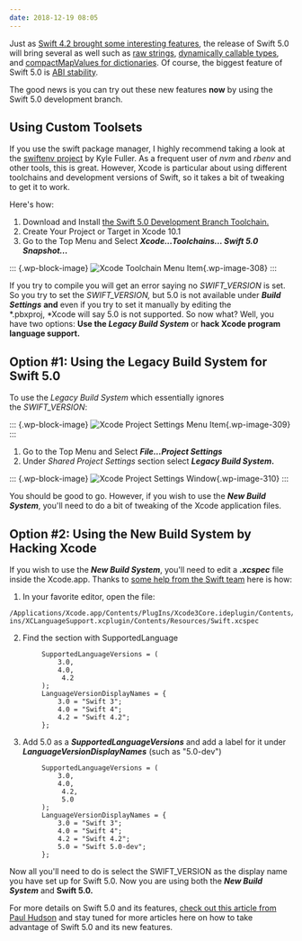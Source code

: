 ```yaml
---
date: 2018-12-19 08:05
---
```

Just as [Swift 4.2 brought some interesting
features](https://learningswift.brightdigit.com/swift-4-2-random-changes-wwdc-2018/),
the release of Swift 5.0 will bring several as well such as [raw
strings](https://github.com/apple/swift-evolution/blob/master/proposals/0200-raw-string-escaping.md),
[dynamically callable
types](https://github.com/apple/swift-evolution/blob/master/proposals/0216-dynamic-callable.md),
and [compactMapValues for
dictionaries](https://github.com/apple/swift-evolution/blob/master/proposals/0218-introduce-compact-map-values.md).
Of course, the biggest feature of Swift 5.0 is [ABI
stability](https://swift.org/abi-stability/).

The good news is you can try out these new features **now** by using the
Swift 5.0 development branch.

## Using Custom Toolsets

If you use the swift package manager, I highly recommend taking a look
at the [swiftenv project](https://github.com/kylef/swiftenv/) by Kyle
Fuller. As a frequent user of *nvm* and *rbenv* and other tools, this is
great. However, Xcode is particular about using different toolchains and
development versions of Swift, so it takes a bit of tweaking to get it
to work.

Here\'s how:

1.  Download and Install [the Swift 5.0 Development Branch
    Toolchain.](https://swift.org/download/#snapshots)
2.  Create Your Project or Target in Xcode 10.1
3.  Go to the Top Menu and Select ***Xcode\...Toolchains\... Swift 5.0
    Snapshot\...***

::: {.wp-block-image}
![Xcode Toolchain Menu
Item](https://learningswift.brightdigit.com/wp-content/uploads/sites/2/2018/12/Xcode-Toolchain-Menu.png){.wp-image-308}
:::

If you try to compile you will get an error saying no *SWIFT_VERSION* is
set. So you try to set the *SWIFT_VERSION,* but 5.0 is not available
under ***Build Settings*** **and** even if you try to set it manually by
editing the *.pbxproj, *Xcode will say 5.0 is not supported. So now
what? Well, you have two options: **Use the *Legacy Build System*** or
**hack Xcode program language support.**

## Option \#1: Using the Legacy Build System for Swift 5.0

To use the *Legacy Build System* which essentially ignores
the *SWIFT_VERSION*:

::: {.wp-block-image}
![Xcode Project Settings Menu
Item](https://learningswift.brightdigit.com/wp-content/uploads/sites/2/2018/12/Xcode-ProjectSettings-Menu-e1545173707171.png){.wp-image-309}
:::

1.  Go to the Top Menu and Select ***File\...Project Settings***
2.  Under *Shared* *Project Settings* section select ***Legacy Build
    System*.** 

::: {.wp-block-image}
![Xcode Project Settings
Window](https://learningswift.brightdigit.com/wp-content/uploads/sites/2/2018/12/Xcode-ProjectSettings-Window-e1545173841972.png){.wp-image-310}
:::

You should be good to go. However, if you wish to use the ***New Build
System***, you\'ll need to do a bit of tweaking of the Xcode application
files.

## Option \#2: Using the New Build System by Hacking Xcode

If you wish to use the ***New Build System***, you\'ll need to edit a
***.xcspec*** file inside the Xcode.app. Thanks to [some help from the
Swift
team](https://forums.swift.org/t/how-to-set-swift-version-5-for-recent-dev-snapshots-in-xcode-build-settings/18692/20)
here is how:

1.  In your favorite editor, open the file: 

``` {.wp-block-code}
/Applications/Xcode.app/Contents/PlugIns/Xcode3Core.ideplugin/Contents/SharedSupport/Developer/Library/Xcode/Plug-ins/XCLanguageSupport.xcplugin/Contents/Resources/Swift.xcspec
```

2.  Find the section with SupportedLanguage

``` {.wp-block-code}
        SupportedLanguageVersions = (  
            3.0,             
            4.0,
             4.2      
        );         
        LanguageVersionDisplayNames = {             
            3.0 = "Swift 3";             
            4.0 = "Swift 4";             
            4.2 = "Swift 4.2";       
        }; 
```

3.  Add 5.0 as a ***SupportedLanguageVersions*** and add a label for it
    under ***LanguageVersionDisplayNames*** (such as \"5.0-dev\")

``` {.wp-block-code}
        SupportedLanguageVersions = (  
            3.0,             
            4.0,
             4.2,
             5.0         
        );         
        LanguageVersionDisplayNames = {             
            3.0 = "Swift 3";             
            4.0 = "Swift 4";             
            4.2 = "Swift 4.2";             
            5.0 = "Swift 5.0-dev";         
        }; 
```

Now all you\'ll need to do is select the SWIFT_VERSION as the display
name you have set up for Swift 5.0. Now you are using both the ***New
Build System*** and **Swift 5.0.**

For more details on Swift 5.0 and its features, [check out this article
from Paul
Hudson](https://www.hackingwithswift.com/articles/126/whats-new-in-swift-5-0) and
stay tuned for more articles here on how to take advantage of Swift 5.0
and its new features.